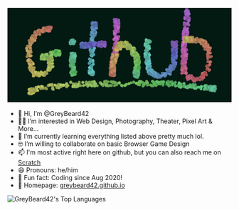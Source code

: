 ![Header Image](profileImage.png?raw=true)

- 👋 Hi, I’m @GreyBeard42
- 👨‍💻 I’m interested in Web Design, Photography, Theater, Pixel Art & More...
- 🧐 I’m currently learning everything listed above pretty much lol.
- 🤓 I’m willing to collaborate on basic Browser Game Design
- 📫 I'm most active right here on github, but you can also reach me on [Scratch](https://scratch.mit.edu/users/GreyBeard42)
- 😄 Pronouns: he/him
- 🤠 Fun fact: Coding since Aug 2020!
- 👾 Homepage: [greybeard42.github.io](https://greybeard42.github.io)

![GreyBeard42's Top Languages](https://github-readme-stats.vercel.app/api/top-langs/?username=GreyBeard42&theme=vue-dark&show_icons=true&hide_border=true&layout=compact)
